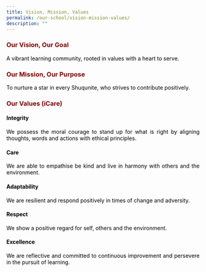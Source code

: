 ```yaml
---
title: Vision, Mission, Values
permalink: /our-school/vision-mission-values/
description: ""
---
```

<h3 style="text-align: justify;"><strong><span style="color: #800000;">Our Vision, Our Goal</span></strong></h3>
<p style="text-align: justify;"><span style="color: #000000;">A vibrant learning community, rooted in values with a heart to serve.</span></p>
<h3 style="text-align: justify;"><strong><span style="color: #800000;">Our Mission, Our Purpose</span></strong></h3>
<p style="text-align: justify;"><span style="color: #000000;">To nurture a star in every Shuqunite, who strives to contribute positively.</span></p>
<h3 style="text-align: justify;"><strong><span style="color: #800000;">Our Values (iCare)</span></strong></h3>
<h4 style="text-align: justify;"><span style="color: #000000;"><strong>Integrity</strong></span></h4>
<p style="text-align: justify;"><span style="color: #000000;">We possess the moral courage to stand up for what is right by aligning thoughts, words and actions with ethical principles.</span></p>
<h4 style="text-align: justify;"><span style="color: #000000;"><strong>Care</strong></span></h4>
<p style="text-align: justify;"><span style="color: #000000;">We are able to empathise be kind and live in harmony with others and the environment.</span></p>
<h4 style="text-align: justify;"><span style="color: #000000;"><strong>Adaptability</strong></span></h4>
<p style="text-align: justify;"><span style="color: #000000;">We are resilient and respond positively in times of change and adversity.</span></p>
<h4 style="text-align: justify;"><span style="color: #000000;"><strong>Respect</strong></span></h4>
<p style="text-align: justify;"><span style="color: #000000;">We show a positive regard for self, others and the environment.</span></p>
<h4 style="text-align: justify;"><span style="color: #000000;"><strong>Excellence</strong></span></h4>
<p style="text-align: justify;"><span style="color: #000000;">We are reflective and committed to continuous improvement and persevere in the pursuit of learning.</span></p>